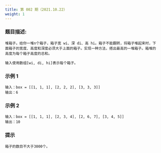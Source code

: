 ```yaml
---
title: 第 002 期（2021.10.22）
weight: 1
---
```


### 题目描述:

```
堆箱子。给你一堆n个箱子，箱子宽 wi、深 di、高 hi。箱子不能翻转，将箱子堆起来时，下面箱子的宽度、高度和深度必须大于上面的箱子。实现一种方法，搭出最高的一堆箱子。箱堆的高度为每个箱子高度的总和。

输入使用数组[wi, di, hi]表示每个箱子。
```

### 示例 1

```
输入：box = [[1, 1, 1], [2, 2, 2], [3, 3, 3]]
输出：6
```

### 示例 2

```
输入：box = [[1, 1, 1], [2, 3, 4], [2, 6, 7], [3, 4, 5]]
输出：10
```

### 提示

```
箱子的数目不大于3000个。
```
